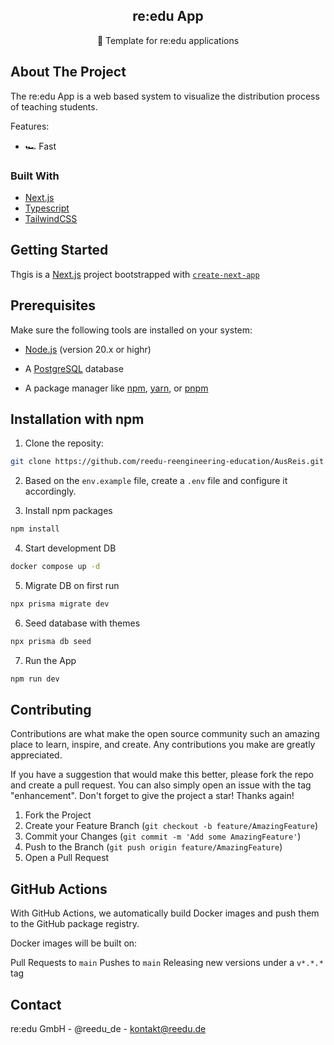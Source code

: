 <div align="center">
  <h2 align="center">re:edu App</h2>

  <p align="center">
     🚀 Template for re:edu applications
    <br />
  </p>
</div>


## About The Project
The re:edu App is a web based system to visualize the distribution process of teaching students.

Features:

  * 🏎 Fast
### Built With
  * [Next.js](https://nextjs.org/)
  * [Typescript](https://www.typescriptlang.org/)
  * [TailwindCSS](https://tailwindcss.com/)

## Getting Started

Thgis is a [Next.js](https://nextjs.org/) project bootstrapped with [`create-next-app`](https://github.com/vercel/next.js/tree/canary/packages/create-next-app)


## Prerequisites

  Make sure the following tools are installed on your system:
  
  - [Node.js](https://nodejs.org/) (version 20.x or highr)

  - A [PostgreSQL](https://www.postgresql.org/) database
  
  - A package manager like [npm](https://www.npmjs.om/), [yarn](https://yarnpkg.com/), or [pnpm](https://pnpm.io/)

## Installation with npm
  1. Clone the reposity:

  ```bash 
  git clone https://github.com/reedu-reengineering-education/AusReis.git
  ```

  2. Based on the ```env.example``` file, create a ```.env``` file and configure it accordingly.

     
  3. Install npm packages
  ```bash
  npm install
  ```
  4. Start development DB
  ```bash
  docker compose up -d
  ```
  5. Migrate DB on first run
  ```bash
  npx prisma migrate dev
  ```

  6. Seed database with themes
  ```bash
  npx prisma db seed
  ```
  7. Run the App
  ```bash
  npm run dev
  ```

## Contributing
Contributions are what make the open source community such an amazing place to learn, inspire, and create. Any contributions you make are greatly appreciated.

If you have a suggestion that would make this better, please fork the repo and create a pull request. You can also simply open an issue with the tag "enhancement". Don't forget to give the project a star! Thanks again!

1. Fork the Project
2. Create your Feature Branch (```git checkout -b feature/AmazingFeature```)
3. Commit your Changes (```git commit -m 'Add some AmazingFeature'```)
4. Push to the Branch (```git push origin feature/AmazingFeature```)
5. Open a Pull Request
## GitHub Actions
With GitHub Actions, we automatically build Docker images and push them to the GitHub package registry.

Docker images will be built on:

Pull Requests to ```main```
Pushes to ```main```
Releasing new versions under a ```v*.*.*``` tag
## Contact

re:edu GmbH - @reedu_de - kontakt@reedu.de
